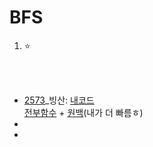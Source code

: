 # BFS
1. ⭐

<br><br>

- [2573](https://www.acmicpc.net/problem/2573)_빙산: [내코드](https://github.com/Jinsun-Lee/Algorithm-template/blob/master/D4_BFS/2573_fast.cpp)  
[전부함수](https://github.com/Jinsun-Lee/Algorithm-template/blob/master/D4_BFS/2573_func.cpp) + [원백](https://github.com/Jinsun-Lee/Algorithm-template/blob/master/D4_BFS/2573_won.cpp)(내가 더 빠름ㅎ)
- 
- 
